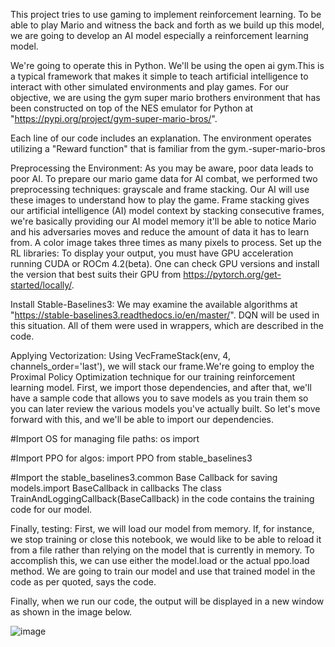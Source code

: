 This project tries to use gaming to implement reinforcement learning. To be able to play Mario and witness the back and forth as we build up this model, we are going to develop an AI model especially a reinforcement learning model.

We're going to operate this in Python. We'll be using the open ai gym.This is a typical framework that makes it simple to teach artificial intelligence to interact with other simulated environments and play games. For our objective, we are using the gym super mario brothers environment that has been constructed on top of the NES emulator for Python at "https://pypi.org/project/gym-super-mario-bros/".

Each line of our code includes an explanation. The environment operates utilizing a "Reward function" that is familiar from the gym.-super-mario-bros

Preprocessing the Environment: As you may be aware, poor data leads to poor AI. To prepare our mario game data for AI combat, we performed two preprocessing techniques: grayscale and frame stacking. Our AI will use these images to understand how to play the game. Frame stacking gives our artificial intelligence (AI) model context by stacking consecutive frames, we're basically providing our AI model memory it'll be able to notice Mario and his adversaries moves and reduce the amount of data it has to learn from. A color image takes three times as many pixels to process. Set up the RL libraries: To display your output, you must have GPU acceleration running CUDA or ROCm 4.2(beta). One can check GPU versions and install the version that best suits their GPU from https://pytorch.org/get-started/locally/.

Install Stable-Baselines3: We may examine the available algorithms at "https://stable-baselines3.readthedocs.io/en/master/". DQN will be used in this situation. All of them were used in wrappers, which are described in the code.

Applying Vectorization: Using VecFrameStack(env, 4, channels_order='last'), we will stack our frame.We're going to employ the Proximal Policy Optimization technique for our training reinforcement learning model. First, we import those dependencies, and after that, we'll have a sample code that allows you to save models as you train them so you can later review the various models you've actually built. So let's move forward with this, and we'll be able to import our dependencies.

#Import OS for managing file paths: os import

#Import PPO for algos: import PPO from stable_baselines3

#Import the stable_baselines3.common Base Callback for saving models.import BaseCallback in callbacks The class TrainAndLoggingCallback(BaseCallback) in the code contains the training code for our model.

Finally, testing: First, we will load our model from memory. If, for instance, we stop training or close this notebook, we would like to be able to reload it from a file rather than relying on the model that is currently in memory. To accomplish this, we can use either the model.load or the actual ppo.load method. We are going to train our model and use that trained model in the code as per quoted, says the code.

Finally, when we run our code, the output will be displayed in a new window as shown in the image below.

![image](https://github.com/RamPrasanthCH/AI-Final-Project/assets/153576154/603bd0b1-2075-411c-886f-b3411be09093)

